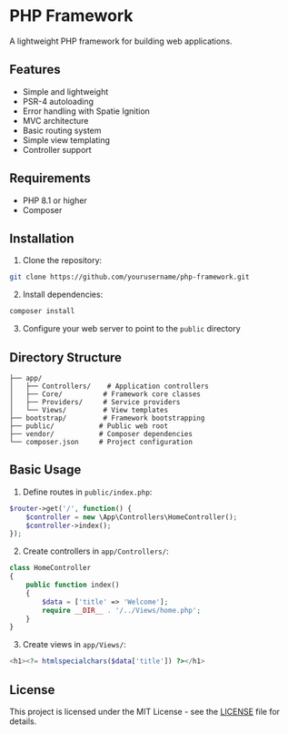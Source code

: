 # PHP Framework

A lightweight PHP framework for building web applications.

## Features

- Simple and lightweight
- PSR-4 autoloading
- Error handling with Spatie Ignition
- MVC architecture
- Basic routing system
- Simple view templating
- Controller support

## Requirements

- PHP 8.1 or higher
- Composer

## Installation

1. Clone the repository:
```bash
git clone https://github.com/yourusername/php-framework.git
```

2. Install dependencies:
```bash
composer install
```

3. Configure your web server to point to the `public` directory

## Directory Structure

```
├── app/
│   ├── Controllers/    # Application controllers
│   ├── Core/          # Framework core classes
│   ├── Providers/     # Service providers
│   └── Views/         # View templates
├── bootstrap/         # Framework bootstrapping
├── public/           # Public web root
├── vendor/           # Composer dependencies
└── composer.json     # Project configuration
```

## Basic Usage

1. Define routes in `public/index.php`:
```php
$router->get('/', function() {
    $controller = new \App\Controllers\HomeController();
    $controller->index();
});
```

2. Create controllers in `app/Controllers/`:
```php
class HomeController
{
    public function index()
    {
        $data = ['title' => 'Welcome'];
        require __DIR__ . '/../Views/home.php';
    }
}
```

3. Create views in `app/Views/`:
```php
<h1><?= htmlspecialchars($data['title']) ?></h1>
```

## License

This project is licensed under the MIT License - see the [LICENSE](LICENSE) file for details. 